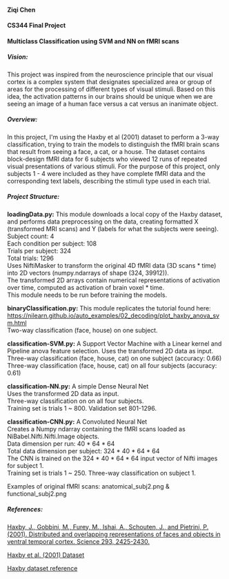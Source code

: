 #### Ziqi Chen 
#### CS344 Final Project

#### Multiclass Classification using SVM and NN on fMRI scans

##### Vision:
This project was inspired from the neuroscience principle that our visual cortex is a complex system that designates specialized area or group of areas for the processing of different types of visual stimuli. Based on this idea, the activation patterns in our brains should be unique when we are seeing an image of a human face versus a cat versus an inanimate object. 

##### Overview:
In this project, I'm using the Haxby et al (2001) dataset to perform a 3-way classification, trying to train the models to distinguish the fMRI brain scans that result from seeing a face, a cat, or a house. The dataset contains block-design fMRI data for 6 subjects who viewed 12 runs of repeated visual presentations of various stimuli. For the purpose of this project, only subjects 1 - 4 were included as they have complete fMRI data and the corresponding text labels, describing the stimuli type used in each trial.

##### Project Structure:
**loadingData.py:**
  This module downloads a local copy of the Haxby dataset, and performs data preprocessing on the data, creating formatted X (transformed MRI scans) and Y (labels for what the subjects were seeing).  
  Subject count: 4  
  Each condition per subject: 108  
  Trials per subject: 324  
  Total trials: 1296  
  Uses NiftiMasker to transform the original 4D fMRI data (3D scans * time) into 2D vectors (numpy.ndarrays of shape (324, 39912)).      
  The transformed 2D arrays contain numerical representations of activation over time, computed as activation of brain voxel * time.  
  This module needs to be run before training the models.
  
**binaryClassification.py:**
  This module replicates the tutorial found here: https://nilearn.github.io/auto_examples/02_decoding/plot_haxby_anova_svm.html  
  Two-way classification (face, house) on one subject.
  
**classification-SVM.py:**
  A Support Vector Machine with a Linear kernel and Pipeline anova feature selection. 
  Uses the transformed 2D data as input.  
  Three-way classification (face, house, cat) on one subject (accuracy: 0.66)  
  Three-way classification (face, house, cat) on all four subjects (accuracy: 0.61)
  
**classification-NN.py:**
  A simple Dense Neural Net  
  Uses the transformed 2D data as input.  
  Three-way classification on on all four subjects.   
  Training set is trials 1 ~ 800. Validation set 801-1296.  
  
 **classification-CNN.py:**
  A Convoluted Neural Net  
  Creates a Numpy ndarray containing the fMRI scans loaded as NiBabel.Nifti.Nifti.Image objects.  
  Data dimension per run: 40 * 64 * 64  
  Total data dimension per subject: 324 * 40 * 64 * 64   
  The CNN is trained on the 324 * 40 * 64 * 64 input vector of Nifti images for subject 1.  
  Training set is trials 1 ~ 250. 
  Three-way classification on subject 1. 
  
Examples of original fMRI scans: anatomical_subj2.png & functional_subj2.png
 
##### References:
 [Haxby, J., Gobbini, M., Furey, M., Ishai, A., Schouten, J., and Pietrini, P. (2001). Distributed and overlapping representations of faces and objects in ventral temporal cortex. Science 293, 2425-2430.](https://www.ncbi.nlm.nih.gov/pubmed/11577229)
 
 [Haxby et al. (2001) Dataset](https://zenodo.org/record/1203329#.XNpTO0MpBqs)
 
 [Haxby dataset reference](http://www.pymvpa.org/datadb/haxby2001.html#references)
 

